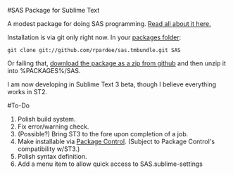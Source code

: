 #SAS Package for Sublime Text

A modest package for doing SAS programming. [Read all about it here.](http://implementing-vdw.blogspot.com/2012/10/new-sublime-text-package-available-for.html)

Installation is via git only right now.  In your [packages folder](http://docs.sublimetext.info/en/latest/basic_concepts.html#the-packages-directory):

```
git clone git://github.com/rpardee/sas.tmbundle.git SAS
```

Or failing that, [download the package as a zip from github](https://github.com/rpardee/sas.tmbundle/zipball/master) and then unzip it into %PACKAGES%/SAS.

I am now developing in Sublime Text 3 beta, though I believe everything works in ST2.

#To-Do
1. Polish build system.
  1. Fix error/warning check.
  2. (Possible?) Bring ST3 to the fore upon completion of a job.
2. Make installable via [Package Control](http://wbond.net/sublime_packages/package_control).  (Subject to Package Control's compatibility w/ST3.)
3. Polish syntax definition.
4. Add a menu item to allow quick access to SAS.sublime-settings
